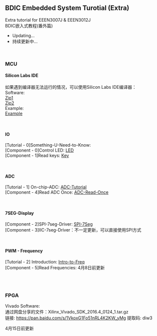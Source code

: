## BDIC Embedded System Turotial (Extra)

Extra tutorial for EEEN3007J & EEEN3012J <br> 
BDIC嵌入式教程(番外篇) <br> 

- Updating...
- 持续更新中...

<br> 

### MCU
#### Silicon Labs IDE
  如果遇到编译器无法运行的情况，可以使用Silicon Labs IDE编译器：  
  Software: <br>
  [Zip1](./C8051F/mcu_ide.zip.001) <br> 
  [Zip2](./C8051F/mcu_ide.zip.002) <br> 
  Example: <br> 
  [Example](./C8051F/SLIDE/Blinky) <br> 
  
<br> 

#### IO
  [Tutorial - 0]Something-U-Need-to-Know: <br> 
  [Component - 0]Control LED: [LED](./C8051F/Lab1/led_ctrl.c) <br> 
  [Component - 1]Read keys: [Key](./C8051F/Blinky/key.c) <br> 

<br> 

#### ADC
  [Tutorial - 1] On-chip-ADC: [ADC-Tutorial](./C8051F/ADC/adc.md) <br> 
  [Component - 4]Read ADC Once: [ADC-Read-Once](./C8051F/ADC/adc.c) <br> 

<br> 

#### 7SEG-Display
  [Component - 2]SPI-7seg-Driver: [SPI-7Seg](./C8051F/Serial7Seg/SPI_7Seg.c) <br> 
  [Component - 3]IIC-7seg-Driver：不一定更新，可以直接使用SPI方式<br> 

<br> 

#### PWM - Frequency
  [Tutorial - 2] Introduction: [Intro-to-Freq](./C8051F/Freq/intro_freq.md) <br> 
  [Component - 5]Read Frequencies: 4月8日前更新 <br> 
  <br> 

<br> 

### FPGA
Vivado Software:  
通过网盘分享的文件：Xilinx_Vivado_SDK_2016.4_0124_1.tar.gz  
链接: https://pan.baidu.com/s/1VkoxG1Fo51nRL4K2KW_yMg 提取码: diw3  
  
4月15日前更新  

